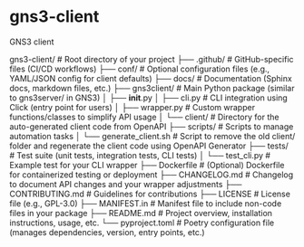# gns3-client
GNS3 client

gns3-client/                   # Root directory of your project
├── .github/                   # GitHub-specific files (CI/CD workflows)
├── conf/                      # Optional configuration files (e.g., YAML/JSON config for client defaults)
├── docs/                      # Documentation (Sphinx docs, markdown files, etc.)
├── gns3client/                # Main Python package (similar to gns3server/ in GNS3)
│   ├── __init__.py
│   ├── cli.py                 # CLI integration using Click (entry point for users)
│   ├── wrapper.py             # Custom wrapper functions/classes to simplify API usage
│   └── client/                # Directory for the auto-generated client code from OpenAPI
├── scripts/                   # Scripts to manage automation tasks
│   └── generate_client.sh     # Script to remove the old client/ folder and regenerate the client code using OpenAPI Generator
├── tests/                     # Test suite (unit tests, integration tests, CLI tests)
│   └── test_cli.py            # Example test for your CLI wrapper
├── Dockerfile                 # (Optional) Dockerfile for containerized testing or deployment
├── CHANGELOG.md               # Changelog to document API changes and your wrapper adjustments
├── CONTRIBUTING.md            # Guidelines for contributions
├── LICENSE                    # License file (e.g., GPL-3.0)
├── MANIFEST.in                # Manifest file to include non-code files in your package
├── README.md                  # Project overview, installation instructions, usage, etc.
└── pyproject.toml             # Poetry configuration file (manages dependencies, version, entry points, etc.)
